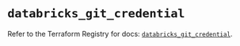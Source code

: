# `databricks_git_credential`

Refer to the Terraform Registry for docs: [`databricks_git_credential`](https://registry.terraform.io/providers/databricks/databricks/1.37.1/docs/resources/git_credential).
